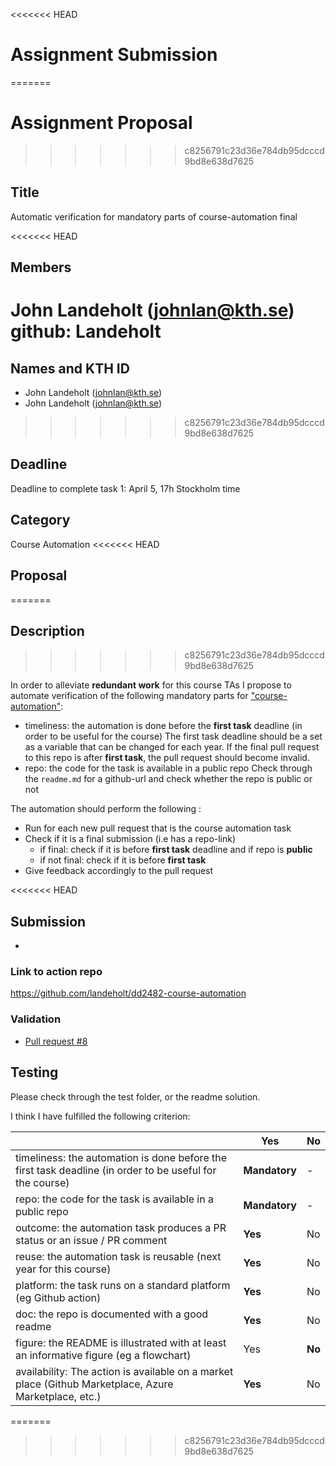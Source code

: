 <<<<<<< HEAD
# Assignment Submission
=======
# Assignment Proposal
>>>>>>> c8256791c23d36e784db95dcccd9bd8e638d7625

## Title

Automatic verification for mandatory parts of course-automation final

<<<<<<< HEAD
## Members

John Landeholt (johnlan@kth.se)
github: Landeholt
=======
## Names and KTH ID

-   John Landeholt (johnlan@kth.se)
-   John Landeholt (johnlan@kth.se)
>>>>>>> c8256791c23d36e784db95dcccd9bd8e638d7625

## Deadline

Deadline to complete task 1: April 5, 17h Stockholm time

## Category

Course Automation
<<<<<<< HEAD
## Proposal
=======

## Description
>>>>>>> c8256791c23d36e784db95dcccd9bd8e638d7625

In order to alleviate __redundant work__ for this course TAs I propose to automate verification of the following mandatory parts for ["course-automation"](https://github.com/KTH/devops-course/blob/2022/grading-criteria.md#course-automation):

-   timeliness: the automation is done before the __first task__ deadline (in order to be useful for the course)
        The first task deadline should be a set as a variable that can be changed for each year. If the final pull request to this repo is after __first task__, the pull request should become invalid.
-   repo: the code for the task is available in a public repo
        Check through the `readme.md` for a github-url and check whether the repo is public or not

The automation should perform the following :

-   Run for each new pull request that is the course automation task
-   Check if it is a final submission (i.e has a repo-link)
    - if final: check if it is before __first task__ deadline and if repo is __public__
    - if not final: check if it is before __first task__
-   Give feedback accordingly to the pull request

<<<<<<< HEAD
## Submission
-

### Link to action repo

https://github.com/landeholt/dd2482-course-automation

### Validation

- [Pull request #8](https://github.com/landeholt/dd2482-course-automation/pull/8)


## Testing

Please check through the test folder, or the readme solution.

I think I have fulfilled the following criterion: 


|                                             | Yes | No | 
|-------------------------------------------- | ----|----|
|timeliness: the automation is done before the first task deadline (in order to be useful for the course) | **Mandatory** | - |
|repo: the code for the task is available in a public repo  | **Mandatory**| - | 
|outcome: the automation task produces a PR status or an issue / PR comment | **Yes** | No |
|reuse: the automation task is reusable (next year for this course) | **Yes** | No | 
|platform: the task runs on a standard platform (eg Github action) | **Yes** | No | 
|doc: the repo is documented with a good readme | **Yes**  | No | 
|figure: the README is illustrated with at least an informative figure (eg a flowchart) | Yes | **No** | 
|availability: The action is available on a market place (Github Marketplace, Azure Marketplace, etc.) | **Yes** | No | 
=======

>>>>>>> c8256791c23d36e784db95dcccd9bd8e638d7625

